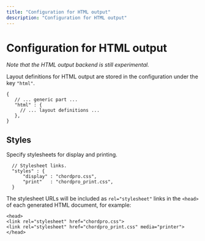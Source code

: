 ```yaml
---
title: "Configuration for HTML output"
description: "Configuration for HTML output"
---
```


# Configuration for HTML output

*Note that the HTML output backend is still experimental.*

Layout definitions for HTML output are stored in the configuration under the key `"html"`.

    {
       // ... generic part ...
       "html" : {
         // ... layout definitions ...
       },
    }

## Styles

Specify stylesheets for display and printing.

  	  // Stylesheet links.
  	  "styles" : {
  	      "display" : "chordpro.css",
  	      "print"   : "chordpro_print.css",
      }

The stylesheet URLs will be included as `rel="stylesheet"` links in the
`<head>` of each generated HTML document, for example:

	<head>
	<link rel="stylesheet" href="chordpro.css">
	<link rel="stylesheet" href="chordpro_print.css" media="printer">
	</head>

